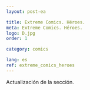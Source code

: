 ```yaml
---
layout: post-ea

title: Extreme Comics. Héroes.
meta: Extreme Comics. Héroes.
logo: D.jpg
order: 1

category: comics

lang: es
ref: extreme_comics_heroes
---
```


Actualización de la sección.
